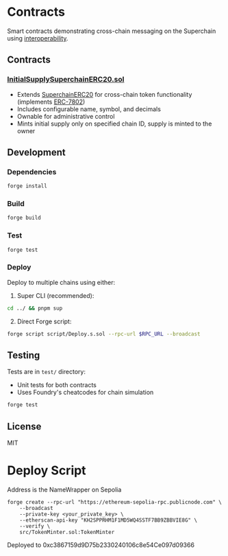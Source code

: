 # Contracts

Smart contracts demonstrating cross-chain messaging on the Superchain using [interoperability](https://specs.optimism.io/interop/overview.html).

## Contracts

### [InitialSupplySuperchainERC20.sol](./src/InitialSupplySuperchainERC20.sol)

- Extends [SuperchainERC20](https://github.com/ethereum-optimism/interop-lib/blob/main/src/SuperchainERC20.sol) for cross-chain token functionality (implements [ERC-7802](https://github.com/ethereum-optimism/interop-lib/blob/main/src/interfaces/IERC7802.sol))
- Includes configurable name, symbol, and decimals
- Ownable for administrative control
- Mints initial supply only on specified chain ID, supply is minted to the owner

## Development

### Dependencies

```bash
forge install
```

### Build

```bash
forge build
```

### Test

```bash
forge test
```

### Deploy

Deploy to multiple chains using either:

1. Super CLI (recommended):

```bash
cd ../ && pnpm sup
```

2. Direct Forge script:

```bash
forge script script/Deploy.s.sol --rpc-url $RPC_URL --broadcast
```

## Testing

Tests are in `test/` directory:

- Unit tests for both contracts
- Uses Foundry's cheatcodes for chain simulation

```bash
forge test
```

## License

MIT


# Deploy Script

Address is the NameWrapper on Sepolia

```
forge create --rpc-url "https://ethereum-sepolia-rpc.publicnode.com" \
    --broadcast
    --private-key <your_private_key> \
    --etherscan-api-key "KH2SPPRHM1F1MD5WQ4SSTF7BB9ZBBVIE8G" \
    --verify \
    src/TokenMinter.sol:TokenMinter
```

Deployed to 0xc3867159d9D75b2330240106c8e54Ce097d09366